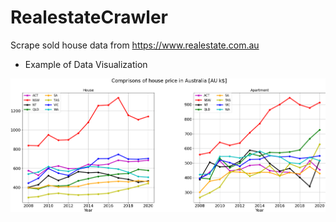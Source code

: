 # RealestateCrawler
Scrape sold house data from https://www.realestate.com.au

* Example of Data Visualization

![example](/image/comparison.png)
